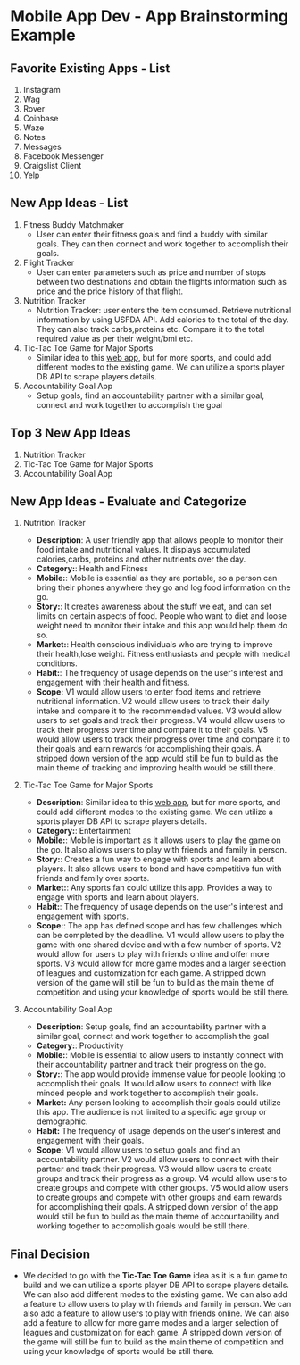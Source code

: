 Mobile App Dev - App Brainstorming Example
===

## Favorite Existing Apps - List
1. Instagram
1. Wag
1. Rover
1. Coinbase
1. Waze
1. Notes
1. Messages
1. Facebook Messenger
1. Craigslist Client
1. Yelp



## New App Ideas - List
1. Fitness Buddy Matchmaker
    - User can enter their fitness goals and find a buddy with similar goals. They can then connect and work together to accomplish their goals.
3. Flight Tracker
    - User can enter parameters such as price and number of stops between two destinations and obtain the flights information such as price and the price history of that flight.
4. Nutrition Tracker
    - Nutrition Tracker: user enters the item consumed. Retrieve nutritional information by using USFDA API. Add calories to the total of the day. They can also track carbs,proteins etc. Compare it to the total required value as per their weight/bmi etc.
5. Tic-Tac Toe Game for Major Sports
    - Similar idea to this [web app](https://playfootball.games/footy-tic-tac-toe), but for more sports, and could add different modes to the existing game. We can utilize a sports player DB API to scrape players details.    
6. Accountability Goal App
    - Setup goals, find an accountability partner with a similar goal, connect and work together to accomplish the goal    

## Top 3 New App Ideas
1. Nutrition Tracker
2. Tic-Tac Toe Game for Major Sports
3. Accountability Goal App

## New App Ideas - Evaluate and Categorize
1. Nutrition Tracker
   - **Description**: A user friendly app that allows people to monitor their food intake and nutritional values. It displays accumulated calories,carbs, proteins and other nutrients over the day.
   - **Category:**: Health and Fitness
   - **Mobile:**: Mobile is essential as they are portable, so a person can bring their phones anywhere they go and log food information on the go. 
   - **Story:**: It creates awareness about the stuff we eat, and can set limits on certain aspects of food. People who want to diet and loose weight need to monitor their intake and this app would help them do so.
   - **Market:**: Health conscious individuals who are trying to improve their health,lose weight. Fitness enthusiasts and people with medical conditions.
   - **Habit:**: The frequency of usage depends on the user's interest and engagement with their health and fitness.
   - **Scope:** V1 would allow users to enter food items and retrieve nutritional information. V2 would allow users to track their daily intake and compare it to the recommended values. V3 would allow users to set goals and track their progress. V4 would allow users to track their progress over time and compare it to their goals. V5 would allow users to track their progress over time and compare it to their goals and earn rewards for accomplishing their goals. A stripped down version of the app would still be fun to build as the main theme of tracking and improving health would be still there.

2. Tic-Tac Toe Game for Major Sports
   - **Description**: Similar idea to this [web app](https://playfootball.games/footy-tic-tac-toe), but for more sports, and could add different modes to the existing game. We can utilize a sports player DB API to scrape players details.    
   - **Category:**: Entertainment
   - **Mobile:**: Mobile is important as it allows users to play the game on the go. It also allows users to play with friends and family in person.
   - **Story:**: Creates a fun way to engage with sports and learn about players. It also allows users to bond and have competitive fun  with friends and family over sports.
   - **Market:**: Any sports fan could utilize this app. Provides a way to engage with sports and learn about players. 
   - **Habit:**: The frequency of usage depends on the user's interest and engagement with sports.
   - **Scope:**: The app has defined scope and has few challenges which can be completed by the deadline. V1 would allow users to play the game with one shared device and with a few number of sports. V2 would allow for users to play with friends online and offer more sports. V3 would allow for more game modes and a larger selection of leagues and customization for each game. A stripped down version of the game will still be fun to build as the main theme of competition and using your knowledge of sports would be still there.

3. Accountability Goal App
   - **Description**: Setup goals, find an accountability partner with a similar goal, connect and work together to accomplish the goal
   - **Category:**: Productivity
   - **Mobile:**: Mobile is essential to allow users to instantly connect with their accountability partner and track their progress on the go.
   - **Story:**: The app would provide immense value for people looking to accomplish their goals. It would allow users to connect with like minded people and work together to accomplish their goals.
   - **Market:** Any person looking to accomplish their goals could utilize this app. The audience is not limited to a specific age group or demographic.
   - **Habit:**  The frequency of usage depends on the user's interest and engagement with their goals.
   - **Scope:** V1 would allow users to setup goals and find an accountability partner. V2 would allow users to connect with their partner and track their progress. V3 would allow users to create groups and track their progress as a group. V4 would allow users to create groups and compete with other groups. V5 would allow users to create groups and compete with other groups and earn rewards for accomplishing their goals. A stripped down version of the app would still be fun to build as the main theme of accountability and working together to accomplish goals would be still there.


## Final Decision
- We decided to go with the **Tic-Tac Toe Game** idea as it is a fun game to build and we can utilize a sports player DB API to scrape players details. We can also add different modes to the existing game. We can also add a feature to allow users to play with friends and family in person. We can also add a feature to allow users to play with friends online. We can also add a feature to allow for more game modes and a larger selection of leagues and customization for each game. A stripped down version of the game will still be fun to build as the main theme of competition and using your knowledge of sports would be still there.